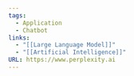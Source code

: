 ```yaml
---
tags:
  - Application
  - Chatbot
links:
  - "[[Large Language Model]]"
  - "[[Artificial Intelligence]]"
URL: https://www.perplexity.ai
---
```

